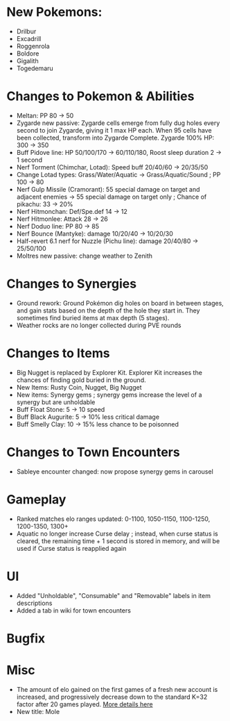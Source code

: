 # New Pokemons:

- Drilbur
- Excadrill
- Roggenrola
- Boldore
- Gigalith
- Togedemaru

# Changes to Pokemon & Abilities

- Meltan: PP 80 → 50
- Zygarde new passive: Zygarde cells emerge from fully dug holes every second to join Zygarde, giving it 1 max HP each. When 95 cells have been collected, transform into Zygarde Complete. Zygarde 100% HP: 300 → 350
- Buff Pidove line: HP 50/100/170 → 60/110/180, Roost sleep duration 2 → 1 second
- Nerf Torment (Chimchar, Lotad): Speed buff 20/40/60 → 20/35/50
- Change Lotad types: Grass/Water/Aquatic → Grass/Aquatic/Sound ; PP 100 → 80
- Nerf Gulp Missile (Cramorant): 55 special damage on target and adjacent enemies → 55 special damage on target only ; Chance of pikachu: 33 → 20%
- Nerf Hitmonchan: Def/Spe.def 14 → 12
- Nerf Hitmonlee: Attack 28 → 26
- Nerf Doduo line: PP 80 → 85
- Nerf Bounce (Mantyke): damage 10/20/40 → 10/20/30
- Half-revert 6.1 nerf for Nuzzle (Pichu line): damage 20/40/80 → 25/50/100
- Moltres new passive: change weather to Zenith

# Changes to Synergies

- Ground rework: Ground Pokémon dig holes on board in between stages, and gain stats based on the depth of the hole they start in. They sometimes find buried items at max depth (5 stages).
- Weather rocks are no longer collected during PVE rounds

# Changes to Items

- Big Nugget is replaced by Explorer Kit. Explorer Kit increases the chances of finding gold buried in the ground.
- New Items: Rusty Coin, Nugget, Big Nugget
- New items: Synergy gems ; synergy gems increase the level of a synergy but are unholdable
- Buff Float Stone: 5 → 10 speed
- Buff Black Augurite: 5 → 10% less critical damage
- Buff Smelly Clay: 10 → 15% less chance to be poisonned

# Changes to Town Encounters

- Sableye encounter changed: now propose synergy gems in carousel

# Gameplay

- Ranked matches elo ranges updated: 0-1100, 1050-1150, 1100-1250, 1200-1350, 1300+
- Aquatic no longer increase Curse delay ; instead, when curse status is cleared, the remaining time + 1 second is stored in memory, and will be used if Curse status is reapplied again

# UI

- Added "Unholdable", "Consumable" and "Removable" labels in item descriptions
- Added a tab in wiki for town encounters

# Bugfix

# Misc

- The amount of elo gained on the first games of a fresh new account is increased, and progressively decrease down to the standard K=32 factor after 20 games played. [More details here](https://discord.com/channels/737230355039387749/1404514365406969868)
- New title: Mole

